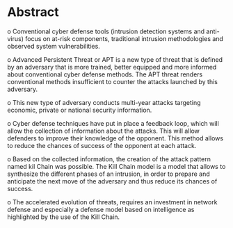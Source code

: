 # Abstract
o Conventional cyber defense tools (intrusion detection systems and anti-virus) focus on at-risk components, traditional intrusion methodologies and observed system 				vulnerabilities.

o Advanced Persistent Threat or APT is a new type of threat that is defined by an adversary that is more trained, better equipped and more informed about conventional   			cyber defense methods. The APT threat renders conventional methods insufficient to counter the attacks launched by this adversary.

o This new type of adversary conducts multi-year attacks targeting economic, private or national security information.

o Cyber defense techniques have put in place a feedback loop, which will allow the collection of information about the attacks. This will allow defenders to improve     			their knowledge of the opponent. This method allows to reduce the chances of success of the opponent at each attack.

o Based on the collected information, the creation of the attack pattern named kil Chain was possible. The Kill Chain model is a model that allows to synthesize the     			different phases of an intrusion, in order to prepare and anticipate the next move of the adversary and thus reduce its chances of success.

o The accelerated evolution of threats, requires an investment in network defense and especially a defense model based on intelligence as highlighted by the use of the   			Kill Chain.


